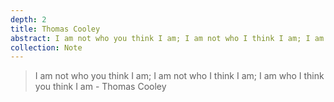 ```yaml
---
depth: 2
title: Thomas Cooley
abstract: I am not who you think I am; I am not who I think I am; I am who I think you think I am - Thomas Cooley
collection: Note
---
```

> I am not who you think I am; I am not who I think I am; I am who I think you think I am - Thomas Cooley